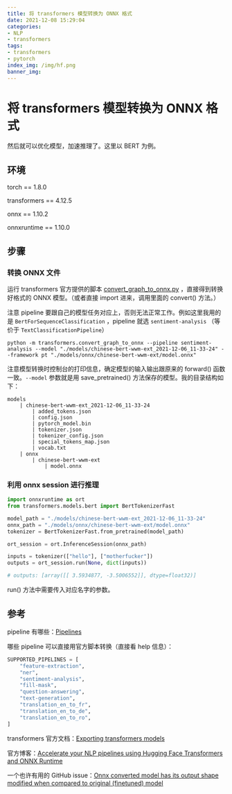 ```yaml
---
title: 将 transformers 模型转换为 ONNX 格式
date: 2021-12-08 15:29:04
categories:
- NLP
- transformers
tags:
- transformers
- pytorch
index_img: /img/hf.png
banner_img: 
---
```


# 将 transformers 模型转换为 ONNX 格式

然后就可以优化模型，加速推理了。这里以 BERT 为例。

## 环境

torch == 1.8.0

transformers == 4.12.5

onnx == 1.10.2

onnxruntime == 1.10.0

## 步骤

### 转换 ONNX 文件

运行 transformers 官方提供的脚本 [convert_graph_to_onnx.py](https://github.com/huggingface/transformers/blob/master/src/transformers/convert_graph_to_onnx.py) ，直接得到转换好格式的 ONNX 模型。（或者直接 import 进来，调用里面的 convert() 方法。）

注意 pipeline 要跟自己的模型任务对应上，否则无法正常工作。例如这里我用的是 `BertForSequenceClassification` ，pipeline 就选 `sentiment-analysis` （等价于 `TextClassificationPipeline`）

```shell
python -m transformers.convert_graph_to_onnx --pipeline sentiment-analysis --model "./models/chinese-bert-wwm-ext_2021-12-06_11-33-24" --framework pt "./models/onnx/chinese-bert-wwm-ext/model.onnx"
```

注意模型转换时控制台的打印信息，确定模型的输入输出跟原来的 forward() 函数一致。`--model` 参数就是用 save_pretrained() 方法保存的模型。我的目录结构如下：

```
models
	| chinese-bert-wwm-ext_2021-12-06_11-33-24
		| added_tokens.json
		| config.json
		| pytorch_model.bin
		| tokenizer.json
		| tokenizer_config.json
		| special_tokens_map.json
		| vocab.txt
	| onnx
		| chinese-bert-wwm-ext
			| model.onnx
```

### 利用 onnx session 进行推理

```python
import onnxruntime as ort
from transformers.models.bert import BertTokenizerFast

model_path = "./models/chinese-bert-wwm-ext_2021-12-06_11-33-24"
onnx_path = "./models/onnx/chinese-bert-wwm-ext/model.onnx"
tokenizer = BertTokenizerFast.from_pretrained(model_path)

ort_session = ort.InferenceSession(onnx_path)

inputs = tokenizer(["hello"], ["motherfucker"])
outputs = ort_session.run(None, dict(inputs))

# outputs: [array([[ 3.5934877, -3.5006552]], dtype=float32)]
```

run() 方法中需要传入对应名字的参数。

## 参考

pipeline 有哪些：[Pipelines](https://huggingface.co/docs/transformers/master/en/main_classes/pipelines#pipelines) 

哪些 pipeline 可以直接用官方脚本转换（直接看 help 信息）：

```python
SUPPORTED_PIPELINES = [
    "feature-extraction",
    "ner",
    "sentiment-analysis",
    "fill-mask",
    "question-answering",
    "text-generation",
    "translation_en_to_fr",
    "translation_en_to_de",
    "translation_en_to_ro",
]
```

transformers 官方文档：[Exporting transformers models](https://huggingface.co/docs/transformers/master/en/serialization#exporting-transformers-models)

官方博客：[Accelerate your NLP pipelines using Hugging Face Transformers and ONNX Runtime](https://medium.com/microsoftazure/accelerate-your-nlp-pipelines-using-hugging-face-transformers-and-onnx-runtime-2443578f4333)

一个也许有用的 GitHub issue：[Onnx converted model has its output shape modified when compared to original (finetuned) model](https://github.com/huggingface/transformers/issues/4825)



